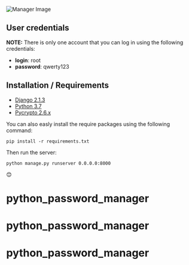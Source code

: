 ![Manager Image](https://raw.githubusercontent.com/mfurga/web-password-manager/master/demo.png)

## User credentials
**NOTE:** There is only one account that you can log in using the following credentials:
* **login**: root
* **password**: qwerty123

## Installation / Requirements

- [Django 2.1.3](https://www.djangoproject.com/)
- [Python 3.7](https://www.python.org/downloads/)
- [Pycrypto 2.6.x](https://pypi.org/project/pycrypto/)

You can also easly install the require packages using the following command:
```
pip install -r requirements.txt
```
Then run the server:
```
python manage.py runserver 0.0.0.0:8000
```
😊
# python_password_manager
# python_password_manager
# python_password_manager
